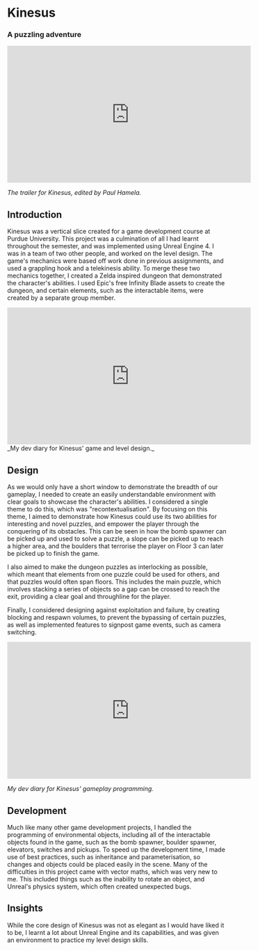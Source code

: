 # Kinesus
### A puzzling adventure

<iframe width="560" height="315" src="https://www.youtube.com/embed/y_wDLzVKIa4" frameborder="0" allow="accelerometer; autoplay; encrypted-media; gyroscope; picture-in-picture" allowfullscreen></iframe>

_The trailer for Kinesus, edited by Paul Hamela._

## Introduction
Kinesus was a vertical slice created for a game development course at Purdue University. This project was a culmination of all I had learnt throughout the semester, and was implemented using Unreal Engine 4. I was in a team of two other people, and worked on the level design. The game's mechanics were based off work done in previous assignments, and used a grappling hook and a telekinesis ability. To merge these two mechanics together, I created a Zelda inspired dungeon that demonstrated the character's abilities. I used Epic's free Infinity Blade assets to create the dungeon, and certain elements, such as the interactable items, were created by a separate group member.

<iframe width="560" height="315" src="https://www.youtube.com/embed/QVOpfYaTJ9M" frameborder="0" allow="accelerometer; autoplay; encrypted-media; gyroscope; picture-in-picture" allowfullscreen></iframe>
_My dev diary for Kinesus' game and level design._

## Design
As we would only have a short window to demonstrate the breadth of our gameplay, I needed to create an easily understandable environment with clear goals to showcase the character's abilities. I considered a single theme to do this, which was "recontextualisation". By focusing on this theme, I aimed to demonstrate how Kinesus could use its two abilities for interesting and novel puzzles, and empower the player through the conquering of its obstacles. This can be seen in how the bomb spawner can be picked up and used to solve a puzzle, a slope can be picked up to reach a higher area, and the boulders that terrorise the player on Floor 3 can later be picked up to finish the game.

I also aimed to make the dungeon puzzles as interlocking as possible, which meant that elements from one puzzle could be used for others, and that puzzles would often span floors. This includes the main puzzle, which involves stacking a series of objects so a gap can be crossed to reach the exit, providing a clear goal and throughline for the player.

Finally, I considered designing against exploitation and failure, by creating blocking and respawn volumes, to prevent the bypassing of certain puzzles, as well as implemented features to signpost game events, such as camera switching.

<iframe width="560" height="315" src="https://www.youtube.com/embed/oakKay9t52k" frameborder="0" allow="accelerometer; autoplay; encrypted-media; gyroscope; picture-in-picture" allowfullscreen></iframe>

_My dev diary for Kinesus' gameplay programming._

## Development
Much like many other game development projects, I handled the programming of environmental objects, including all of the interactable objects found in the game, such as the bomb spawner, boulder spawner, elevators, switches and pickups. To speed up the development time, I made use of best practices, such as inheritance and parameterisation, so changes and objects could be placed easily in the scene. Many of the difficulties in this project came with vector maths, which was very new to me. This included things such as the inability to rotate an object, and Unreal's physics system, which often created unexpected bugs.

## Insights
While the core design of Kinesus was not as elegant as I would have liked it to be, I learnt a lot about Unreal Engine and its capabilities, and was given an environment to practice my level design skills. 

